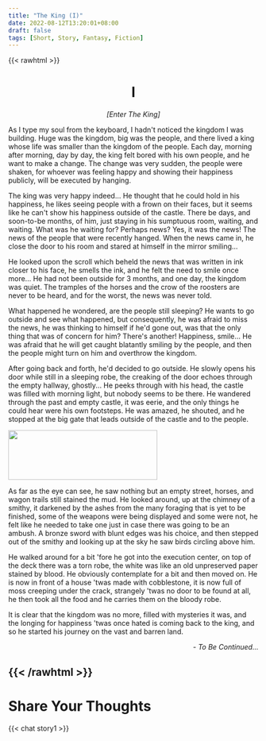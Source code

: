 ```yaml
---
title: "The King (I)"
date: 2022-08-12T13:20:01+08:00
draft: false
tags: [Short, Story, Fantasy, Fiction]
---
```


{{< rawhtml >}}
<h1 style="text-align: center;" class="story">I</h1>
<p style="text-align: center; font-style: italic;" class="story">[Enter The King]</p>


<p class="story">
As I type my soul from the keyboard, I hadn't noticed the kingdom I was building. Huge was the kingdom, big was the people, and there lived a king whose life was smaller than the kingdom of the people. Each day, morning after morning, day by day, the king felt bored with his own people, and he want to make a change. The change was very sudden, the people were shaken, for whoever was feeling happy and showing their happiness publicly, will be executed by hanging.
</p>

<p class="story">
The king was very happy indeed... He thought that he could hold in his happiness, he likes seeing people with a frown on their faces, but it seems like he can't show his happiness outside of the castle. There be days, and soon-to-be months, of him, just staying in his sumptuous room, waiting, and waiting. What was he waiting for? Perhaps news? Yes, it was the news! The news of the people that were recently hanged. When the news came in, he close the door to his room and stared at himself in the mirror smiling...
</p>

<p class="story">
He looked upon the scroll which beheld the news that was written in ink closer to his face, he smells the ink, and he felt the need to smile once more... He had not been outside for 3 months, and one day, the kingdom was quiet. The tramples of the horses and the crow of the roosters are never to be heard, and for the worst, the news was never told.
</p>

<p class="story">
What happened he wondered, are the people still sleeping? He wants to go outside and see what happened, but consequently, he was afraid to miss the news, he was thinking to himself if he'd gone out, was that the only thing that was of concern for him? There's another! Happiness, smile... He was afraid that he will get caught blatantly smiling by the people, and then the people might turn on him and overthrow the kingdom.
</p>

<p class="story">
After going back and forth, he'd decided to go outside. He slowly opens his door while still in a sleeping robe, the creaking of the door echoes through the empty hallway, ghostly... He peeks through with his head, the castle was filled with morning light, but nobody seems to be there. He wandered through the past and empty castle, it was eerie, and the only things he could hear were his own footsteps. He was amazed, he shouted, and he stopped at the big gate that leads outside of the castle and to the people.
</p>


<img class= "center_img" src="/img/eye.gif" style="object-fit: cover;width: 300px; height: 100px; border: none; center">



<p class="story">
As far as the eye can see, he saw nothing but an empty street, horses, and wagon trails still stained the mud. He looked around, up at the chimney of a smithy, it darkened by the ashes from the many foraging that is yet to be finished, some of the weapons were being displayed and some were not, he felt like he needed to take one just in case there was going to be an ambush. A bronze sword with blunt edges was his choice, and then stepped out of the smithy and looking up at the sky he saw birds circling above him.

He walked around for a bit 'fore he got into the execution center, on top of the deck there was a torn robe, the white was like an old unpreserved paper stained by blood. He obviously contemplate for a bit and then moved on. He is now in front of a house 'twas made with cobblestone, it is now full of moss creeping under the crack, strangely 'twas no door to be found at all, he then took all the food and he carries them on the bloody robe.

It is clear that the kingdom was no more, filled with mysteries it was, and the longing for happiness 'twas once hated is coming back to the king, and so he started his journey on the vast and barren land.
</p>

<p style="text-align: right; font-style: italic;" class="story">- To Be Continued...</p>


{{< /rawhtml >}}
---
# Share Your Thoughts
{{< chat story1 >}} 